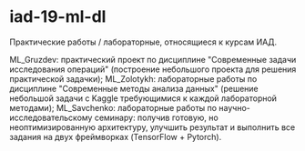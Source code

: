 # iad-19-ml-dl
Практические работы / лабораторные, относящиеся к курсам ИАД.

ML_Gruzdev: практический проект по дисциплине "Современные задачи исследования операций" (построение небольшого проекта для решения практической задачки);
ML_Zolotykh: лабораторные работы по дисциплине "Современные методы анализа данных" (решение небольшой задачи с Kaggle требующимися к каждой лабораторной методами);
ML_Savchenko: лабораторные работы по научно-исследовательскому семинару: получив готовую, но неоптимизированную архитектуру, улучшить результат и выполнить все задания на двух фреймворках (TensorFlow + Pytorch).
